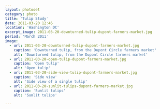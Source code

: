 ```yaml
---
layout: photoset
category: photo
title: 'Tulip Study'
date: 2011-03-20 12:46
location: 'Washington DC'
excerpt_image: 2011-03-20-downturned-tulip-dupont-farmers-market.jpg
period: 'March 2011'
image:
  - url: 2011-03-20-downturned-tulip-dupont-farmers-market.jpg
    caption: 'Downturned tulip, from the Dupont Circle farmers market'
    alt: 'Downturned tulip, from the Dupont Circle farmers market'
  - url: 2011-03-20-open-tulip-dupont-farmers-market.jpg
    caption: 'Open tulip'
    alt: 'Open tulip'
  - url: 2011-03-20-side-view-tulip-dupont-farmers-market.jpg
    caption: 'Side view'
    alt: 'Side view of a single tulip'
  - url: 2011-03-20-sunlit-tulips-dupont-farmers-market.jpg
    caption: 'Sunlit tulips'
    alt: 'Sunlit tulips'

---
```


